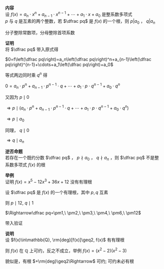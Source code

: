 **内容**  
设 $f(x)=a_n\cdot x^n+a_{n-1}\cdot x^{n-1}+\cdots+a_1\cdot x+a_0$ 是整系数多项式  
$p$ 与 $q$ 是互素的两个整数，若 $\dfrac pq$ 是 $f(x)$ 的一个根，则 $p|a_0$ ， $q|a_n$  
  
分子整除常数项，分母整除首项系数  
  
**证明**  
将 $\dfrac pq$ 带入原式得  
  
$0=f\left(\dfrac pq\right)=a_n\left(\dfrac pq\right)^n+a_{n-1}\left(\dfrac pq\right)^{n-1}+\cdots+a_1\left(\dfrac pq\right)+a_0$  
  
等式两边同时乘 $q^n$ 得  
  
$0=a_n\cdot p^n+a_{n-1}\cdot p^{n-1}\cdot q+\cdots+a_1\cdot p\cdot q^{n-1}+a_0\cdot q^n$  
  
又因为 $p\mid 0$  
  
$\Rightarrow p\mid (a_n\cdot p^n+a_{n-1}\cdot p^{n-1}\cdot q+\cdots+a_1\cdot p\cdot q^{n-1}+a_0\cdot q^n)$  
  
$\Rightarrow p\mid a_0$  
  
同理， $q\mid 0$  
  
$\Rightarrow q\mid a_n$  
  
**逆否命题**  
若存在一个既约分数 $\dfrac pq$ ， $p\nmid a_0$ ， $q\nmid a_n$ ，则 $\dfrac pq$ 不是整系数多项式 $f(x)$ 的根  
  
**举例**  
证明 $f(x)=x^5-12x^3+36x+12$ 没有有理根  
  
设 $\dfrac pq$ 是 $f(x)$ 的一个有理根，其中 $p,q$ 互素  
  
则 $p\mid 12,\ q\mid 1$  
  
$\Rightarrow\dfrac pq=\pm1,\ \pm2,\ \pm3,\ \pm4,\ \pm6,\ \pm12$  
  
带入验证  
  
**说明**  
设 $f(x)\in\mathbb{Q}, \rm{deg}[f(x)]\geq2, f(x)$ 有有理根  
  
则 $f(x)$ 在 $\mathbb{Q}$ 上可约，反之不成立，举例 $f(x)=(x^2-2)(x^2-3)$  
  
貌似是，有根 $+\rm{deg}\geq2\Rightarrow$ 可约; 可约未必有根  
